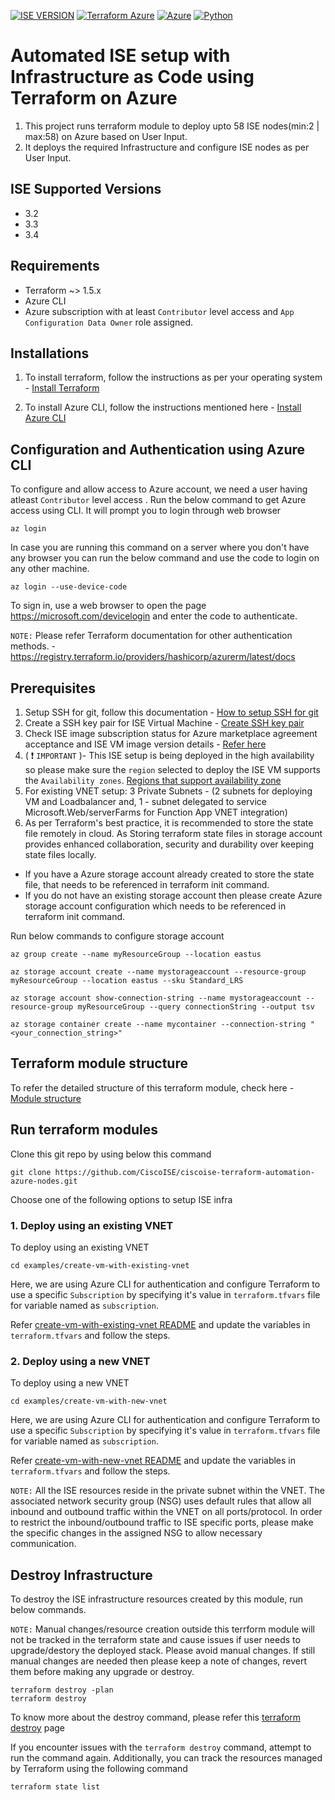 [![ISE VERSION](https://img.shields.io/badge/ISE%20SUPPORTED%20VERSIONS-3.2%20,3.3%20AND%203.4-blue?style=for-the-badge&logo=cisco)](#)
[![Terraform Azure](https://img.shields.io/badge/IaC-Terraform-blue?style=for-the-badge&logo=terraform)](https://registry.terraform.io/providers/hashicorp/azurerm/latest/docs)
[![Azure](https://img.shields.io/badge/Cloud-Azure-blue?style=for-the-badge&logo=microsoftazure)](https://azure.microsoft.com/)
[![Python](https://img.shields.io/badge/AZURE%20FUNCTION%20APP-Python-3572A5?style=for-the-badge)](https://github.com/CiscoISE/ciscoise-terraform-automation-azure-functions)

# Automated ISE setup with Infrastructure as Code using Terraform on Azure

1. This project runs terraform module to deploy upto 58 ISE nodes(min:2 | max:58) on Azure based on User Input.
2. It deploys the required Infrastructure and configure ISE nodes as per User Input.

## ISE Supported Versions
- 3.2
- 3.3
- 3.4

## Requirements
- Terraform ~> 1.5.x
- Azure CLI
- Azure subscription with at least `Contributor` level access and `App Configuration Data Owner` role assigned.


## Installations

1. To install terraform, follow the instructions as per your operating system - [Install Terraform](https://developer.hashicorp.com/terraform/tutorials/azure-get-started/install-cli)

2. To install Azure CLI, follow the instructions mentioned here - [Install Azure CLI](https://learn.microsoft.com/en-us/cli/azure/install-azure-cli)


  
## Configuration and Authentication using Azure CLI

To configure and allow access to Azure account, we need a user having atleast `Contributor` level access . Run the below command to get Azure access using CLI. It will prompt you to login through web browser
```
az login
```

In case you are running this command on a server where you don't have any browser you can run the below command and use the code to login on any other machine.
```
az login --use-device-code
```

To sign in, use a web browser to open the page https://microsoft.com/devicelogin and enter the code to authenticate.

`NOTE:` Please refer Terraform documentation for other authentication methods. -  https://registry.terraform.io/providers/hashicorp/azurerm/latest/docs



## Prerequisites

1. Setup SSH for git, follow this documentation - [How to setup SSH for git](https://www.warp.dev/terminus/git-clone-ssh) 
2. Create a SSH key pair for ISE Virtual Machine - [Create SSH key pair](https://learn.microsoft.com/en-us/azure/virtual-machines/linux/create-ssh-keys-detailed)
3. Check ISE image subscription status for Azure marketplace agreement acceptance and ISE VM image version details - [Refer here](./docs/azure-cli-commands.md)
4. ( :exclamation: `IMPORTANT` )- This ISE setup is being deployed in the high availability so please make sure the `region` selected to deploy the ISE VM supports the `Availability zones`. [Regions that support availability zone](https://azure.microsoft.com/en-gb/explore/global-infrastructure/geographies/#geographies)
5. For existing VNET setup: 3 Private Subnets - (2 subnets for deploying VM and Loadbalancer and, 1 - subnet delegated to service Microsoft.Web/serverFarms  for Function App VNET integration)
6. As per Terraform's best practice, it is recommended to store the state file remotely in cloud. As Storing terraform state files in storage account provides enhanced collaboration, security and durability over keeping state files locally.
- If you have a Azure storage account already created to store the state file, that needs to be referenced in terraform init command. 
- If you do not have an existing storage account then please create Azure storage account configuration which needs to be referenced in terraform init command.

Run below commands to configure storage account
```
az group create --name myResourceGroup --location eastus

az storage account create --name mystorageaccount --resource-group myResourceGroup --location eastus --sku Standard_LRS

az storage account show-connection-string --name mystorageaccount --resource-group myResourceGroup --query connectionString --output tsv

az storage container create --name mycontainer --connection-string "<your_connection_string>"
```
  
   


## Terraform module structure

To refer the detailed structure of this terraform module, check here - [Module structure](./docs/directory-structure.md)



## Run terraform modules

Clone this git repo by using below this command

```
git clone https://github.com/CiscoISE/ciscoise-terraform-automation-azure-nodes.git
```
  

Choose one of the following options to setup ISE infra

### 1. Deploy using an existing VNET
  
To deploy using an existing VNET

```
cd examples/create-vm-with-existing-vnet
```

Here, we are using Azure CLI for authentication and configure Terraform to use a specific `Subscription` by specifying it's value in `terraform.tfvars` file for variable named as `subscription`.

  Refer [create-vm-with-existing-vnet README](./examples/create-vm-with-existing-vnet/README.md) and update the variables in `terraform.tfvars` and follow the steps.



### 2. Deploy using a new VNET

To deploy using a new VNET 

```
cd examples/create-vm-with-new-vnet
```

Here, we are using Azure CLI for authentication and configure Terraform to use a specific `Subscription` by specifying it's value in `terraform.tfvars` file for variable named as `subscription`.

  Refer [create-vm-with-new-vnet README](./examples/create-vm-with-new-vnet/README.md) and update the variables in `terraform.tfvars` and follow the steps.

`NOTE:` All the ISE resources reside in the private subnet within the VNET. The associated network security group (NSG) uses default rules that allow all inbound and outbound traffic within the VNET on all ports/protocol. In order to restrict the inbound/outbound traffic to ISE specific ports, please make the specific changes in the assigned NSG to allow necessary communication.

## Destroy Infrastructure

To destroy the ISE infrastructure resources created by this module, run below commands.

`NOTE:`
Manual changes/resource creation outside this terrform module will not be tracked in the terraform state and cause issues if user needs to upgrade/destory the deployed stack. Please avoid manual changes. 
If still manual changes are needed then please keep a note of changes, revert them before making any upgrade or destroy.

```
terraform destroy -plan
terraform destroy
``` 
To know more about the destroy command, please refer this [terraform destroy](https://developer.hashicorp.com/terraform/cli/commands/destroy) page

If you encounter issues with the `terraform destroy` command, attempt to run the command again. Additionally, you can track the resources managed by Terraform using the following command

```
terraform state list
```
